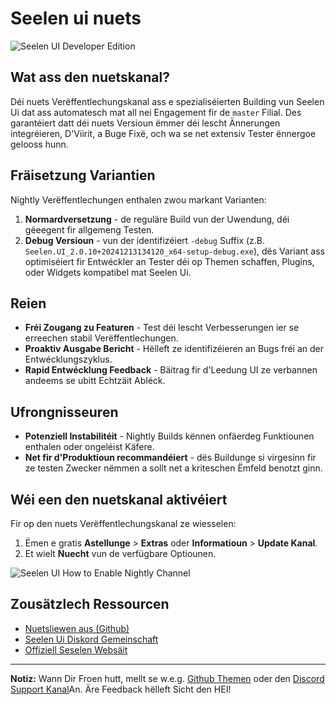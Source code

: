 # Seelen ui nuets

![Seelen UI Developer Edition](https://github.com/user-attachments/assets/76634b49-7b09-4ef2-9643-e93542309f5d)

## Wat ass den nuetskanal?

Déi nuets Verëffentlechungskanal ass e spezialiséierten Building vun Seelen Ui
dat ass automatesch mat all nei Engagement fir de `master` Filial. Des
garantéiert datt déi nuets Versioun ëmmer déi lescht Ännerungen integréieren,
D'Viirit, a Buge Fixë, och wa se net extensiv Tester ënnergoe gelooss hunn.

## Fräisetzung Variantien

Nightly Verëffentlechungen enthalen zwou markant Varianten:

1. **Normardversetzung** - de reguläre Build vun der Uwendung, déi gëeegent fir
   allgemeng Testen.
2. **Debug Versioun** - vun der identifizéiert `-debug` Suffix (z.B.
   `Seelen.UI_2.0.10+20241213134120_x64-setup-debug.exe`), dës Variant ass
   optimiséiert fir Entwéckler an Tester déi op Themen schaffen, Plugins, oder
   Widgets kompatibel mat Seelen Ui.

## Reien

- **Fréi Zougang zu Featuren** - Test déi lescht Verbesserungen ier se erreechen
  stabil Verëffentlechungen.
- **Proaktiv Ausgabe Bericht** - Hëlleft ze identifizéieren an Bugs fréi an der
  Entwécklungszyklus.
- **Rapid Entwécklung Feedback** - Bäitrag fir d'Leedung UI ze verbannen andeems
  se ubitt Echtzäit Abléck.

## Ufrongnisseuren

- **Potenziell Instabilitéit** - Nightly Builds kënnen onfäerdeg Funktiounen
  enthalen oder ongeléist Käfere.
- **Net fir d'Produktioun recommandéiert** - dës Buildunge si virgesinn fir ze
  testen Zwecker nëmmen a sollt net a kriteschen Ëmfeld benotzt ginn.

## Wéi een den nuetskanal aktivéiert

Fir op den nuets Verëffentlechungskanal ze wiesselen:

1. Ëmen e gratis **Astellunge** > **Extras** oder **Informatioun** > **Update
   Kanal**.
2. Et wielt **Nuecht** vun de verfügbare Optiounen.

![Seelen UI How to Enable Nightly Channel](https://github.com/user-attachments/assets/ae88aeac-98cc-4424-a9e7-fb59740b694e)

## Zousätzlech Ressourcen

- [Nuetsliewen aus (Github)](https://github.com/eythaann/Seelen-UI/releases/tag/nightly)
- [Seelen Ui Diskord Gemeinschaft](https://discord.gg/ABfASx5ZAJ)
- [Offiziell Seselen Websäit](https://seelen.io)

---

**Notiz:** Wann Dir Froen hutt, mellt se w\.e.g.
[Github Themen](https://github.com/eythaann/Seelen-UI/issues) oder den
[Discord Support Kanal](https://discord.gg/ABfASx5ZAJ)An. Äre Feedback hëlleft
Sicht den HEI!
